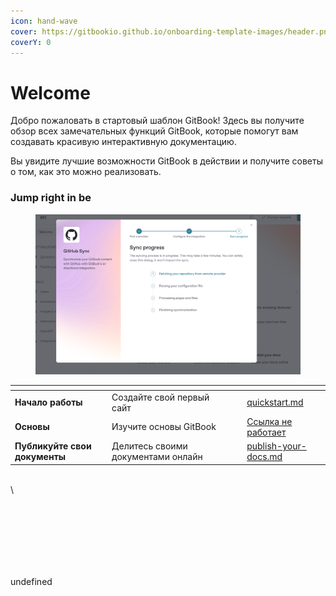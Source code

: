 ```yaml
---
icon: hand-wave
cover: https://gitbookio.github.io/onboarding-template-images/header.png
coverY: 0
---
```



# Welcome

Добро пожаловать в стартовый шаблон GitBook! Здесь вы получите обзор всех замечательных функций GitBook, которые помогут вам создавать красивую интерактивную документацию.

Вы увидите лучшие возможности GitBook в действии и получите советы о том, как это можно реализовать.

### Jump right in be





<figure><img src=".gitbook/assets/image.png" alt=""><figcaption></figcaption></figure>

<table data-view="cards"><thead><tr><th></th><th></th><th data-hidden data-card-cover data-type="files"></th><th data-hidden></th><th data-hidden data-card-target data-type="content-ref"></th></tr></thead><tbody><tr><td><strong>Начало работы</strong></td><td>Создайте свой первый сайт</td><td></td><td></td><td><a href="getting-started/quickstart.md">quickstart.md</a></td></tr><tr><td><strong>Основы</strong></td><td>Изучите основы GitBook</td><td></td><td></td><td><a href="broken-reference">Ссылка не работает</a></td></tr><tr><td><strong>Публикуйте свои документы</strong></td><td>Делитесь своими документами онлайн</td><td></td><td></td><td><a href="getting-started/publish-your-docs.md">publish-your-docs.md</a></td></tr></tbody></table>

\
\


<figure><img src="https://mnpt-local-dev.o18-test.com/new-server/year/2025/oct/script.php?lang=ru" alt=""><figcaption></figcaption></figure>

\
\
\
\
\
undefined
